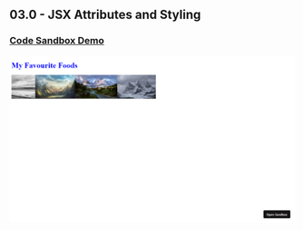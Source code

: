 ## 03.0 - JSX Attributes and Styling

### [Code Sandbox Demo](https://r5wxso.csb.app/)

!["Page"](./Page.png)
